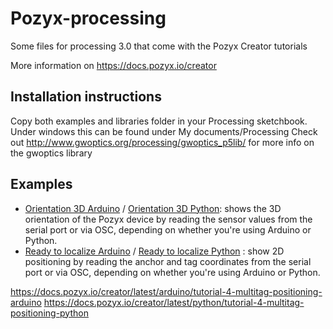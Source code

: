 # Pozyx-processing
Some files for processing 3.0 that come with the Pozyx Creator tutorials

More information on https://docs.pozyx.io/creator

## Installation instructions
Copy both examples and libraries folder in your Processing sketchbook. Under windows this can be found under My documents/Processing
Check out http://www.gwoptics.org/processing/gwoptics_p5lib/ for more info on the gwoptics library

## Examples
-  [Orientation 3D Arduino] / [Orientation 3D Python]: shows the 3D orientation of the Pozyx device by reading the sensor values from the serial port or via OSC, depending on whether you're using Arduino or Python.
-  [Ready to localize Arduino] / [Ready to localize Python] : show 2D positioning by reading the anchor and tag coordinates from the serial port or via OSC, depending on whether you're using Arduino or Python.

[Orientation 3D Arduino]: https://docs.pozyx.io/creator/latest/arduino/tutorial-3-orientation-3d-arduino
[Orientation 3D Python]: https://docs.pozyx.io/creator/latest/python/tutorial-3-orientation-3d-python

[Ready to localize Arduino]: https://docs.pozyx.io/creator/latest/arduino/tutorial-2-ready-to-localize-arduino
[Ready to localize Python]: https://docs.pozyx.io/creator/latest/python/tutorial-2-ready-to-localize-python

https://docs.pozyx.io/creator/latest/arduino/tutorial-4-multitag-positioning-arduino
https://docs.pozyx.io/creator/latest/python/tutorial-4-multitag-positioning-python
